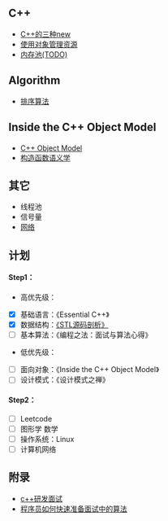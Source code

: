 ## C++

 - [C++的三种new](CPP/New.md)
 - [使用对象管理资源](CPP/SmartPointer.md)
 - [内存池(TODO)](CPP/MemoryPool.md)

## Algorithm

 - [排序算法](Sort.md)

## Inside the C++ Object Model
#### 
 - [C++ Object Model](IOM/ObjectModel.md)
 - [构造函数语义学](IOM/Constructor.md)

## 其它
 - 线程池
 - 信号量
 - [网络](network.md)

## 计划
#### Step1：
* 高优先级：
- [x] 基础语言：《Essential C++》
- [x] 数据结构：[《STL源码剖析》](STL/README.md)
- [ ] 基本算法：《编程之法：面试与算法心得》
* 低优先级：
- [ ] 面向对象：《Inside the C++ Object Model》
- [ ] 设计模式：《设计模式之禅》

#### Step2：
- [ ] Leetcode
- [ ] 图形学 数学
- [ ] 操作系统：Linux
- [ ] 计算机网络

## 附录
* [c++研发面试](http://blog.csdn.net/Watson2016/article/details/69944537?locationNum=14&fps=1)
* [程序员如何快速准备面试中的算法](http://www.cnblogs.com/scy251147/p/3635010.html)

